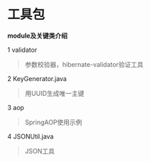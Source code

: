 工具包
===
**module及关键类介绍**<br/>

1 validator
>参数校验器，hibernate-validator验证工具

2 KeyGenerator.java
>用UUID生成唯一主键

3 aop
>SpringAOP使用示例

4 JSONUtil.java
>JSON工具